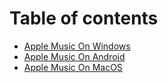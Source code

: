 # Table of contents

* [Apple Music On Windows](README.md)
* [Apple Music On Android](apple-music-on-android.md)
* [Apple Music On MacOS](apple-music-on-macos.md)
